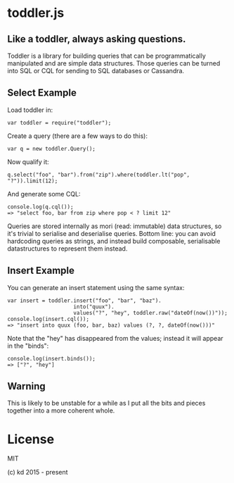 # toddler.js

## Like a toddler, always asking questions.

Toddler is a library for building queries that can be programmatically
manipulated and are simple data structures.  Those queries can be
turned into SQL or CQL for sending to SQL databases or Cassandra.

## Select Example

Load toddler in:

    var toddler = require("toddler");

Create a query (there are a few ways to do this):

    var q = new toddler.Query();

Now qualify it:

    q.select("foo", "bar").from("zip").where(toddler.lt("pop", "?")).limit(12);

And generate some CQL:

    console.log(q.cql());
    => "select foo, bar from zip where pop < ? limit 12"

Queries are stored internally as mori (read: immutable) data structures, so
it's trivial to serialise and deserialise queries.  Bottom line: you
can avoid hardcoding queries as strings, and instead build composable,
serialisable datastructures to represent them instead.

## Insert Example

You can generate an insert statement using the same syntax:

    var insert = toddler.insert("foo", "bar", "baz").
                         into("quux").
                         values("?", "hey", toddler.raw("dateOf(now())"));
    console.log(insert.cql());
    => "insert into quux (foo, bar, baz) values (?, ?, dateOf(now()))"

Note that the "hey" has disappeared from the values; instead it will appear
in the "binds":

    console.log(insert.binds());
    => ["?", "hey"]


## Warning

This is likely to be unstable for a while as I put all the
bits and pieces together into a more coherent whole.

# License

MIT

(c) kd 2015 - present
